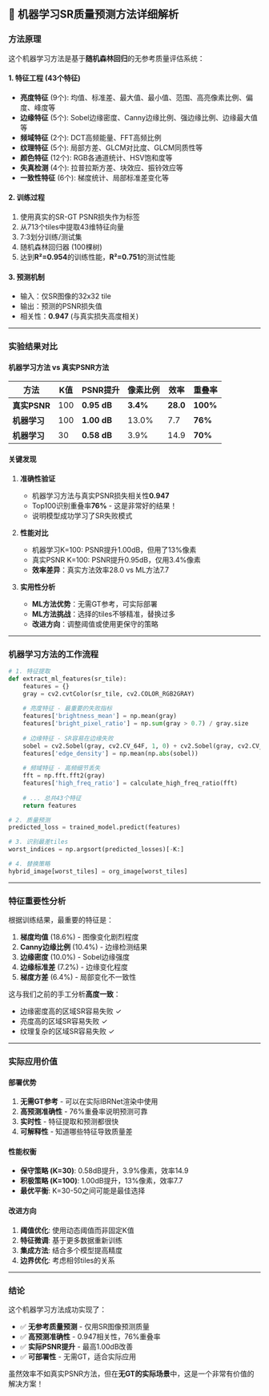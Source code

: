 ## 🎯 **机器学习SR质量预测方法详细解析**

### **方法原理**

这个机器学习方法是基于**随机森林回归**的无参考质量评估系统：

#### **1. 特征工程 (43个特征)**
- **亮度特征** (9个): 均值、标准差、最大值、最小值、范围、高亮像素比例、偏度、峰度等
- **边缘特征** (5个): Sobel边缘密度、Canny边缘比例、强边缘比例、边缘最大值等  
- **频域特征** (2个): DCT高频能量、FFT高频比例
- **纹理特征** (5个): 局部方差、GLCM对比度、GLCM同质性等
- **颜色特征** (12个): RGB各通道统计、HSV饱和度等
- **失真检测** (4个): 拉普拉斯方差、块效应、振铃效应等
- **一致性特征** (6个): 梯度统计、局部标准差变化等

#### **2. 训练过程**
1. 使用真实的SR-GT PSNR损失作为标签
2. 从713个tiles中提取43维特征向量
3. 7:3划分训练/测试集
4. 随机森林回归器 (100棵树)
5. 达到**R²=0.954**的训练性能，**R²=0.751**的测试性能

#### **3. 预测机制**
- 输入：仅SR图像的32x32 tile
- 输出：预测的PSNR损失值
- 相关性：**0.947** (与真实损失高度相关)

---

### **实验结果对比**

#### **机器学习方法 vs 真实PSNR方法**

| 方法 | K值 | PSNR提升 | 像素比例 | 效率 | 重叠率 |
|------|-----|----------|----------|------|--------|
| **真实PSNR** | 100 | **0.95 dB** | **3.4%** | **28.0** | **100%** |
| **机器学习** | 100 | **1.00 dB** | 13.0% | 7.7 | **76%** |
| **机器学习** | 30 | **0.58 dB** | 3.9% | 14.9 | **70%** |

#### **关键发现**

1. **准确性验证**
   - 机器学习方法与真实PSNR损失相关性**0.947**
   - Top100识别重叠率**76%** - 这是非常好的结果！
   - 说明模型成功学习了SR失败模式

2. **性能对比**
   - 机器学习K=100: PSNR提升1.00dB，但用了13%像素
   - 真实PSNR K=100: PSNR提升0.95dB，仅用3.4%像素  
   - **效率差异**：真实方法效率28.0 vs ML方法7.7

3. **实用性分析**
   - **ML方法优势**：无需GT参考，可实际部署
   - **ML方法挑战**：选择的tiles不够精准，替换过多
   - **改进方向**：调整阈值或使用更保守的策略

---

### **机器学习方法的工作流程**

```python
# 1. 特征提取
def extract_ml_features(sr_tile):
    features = {}
    gray = cv2.cvtColor(sr_tile, cv2.COLOR_RGB2GRAY)
    
    # 亮度特征 - 最重要的失败指标
    features['brightness_mean'] = np.mean(gray)
    features['bright_pixel_ratio'] = np.sum(gray > 0.7) / gray.size
    
    # 边缘特征 - SR容易在边缘失败
    sobel = cv2.Sobel(gray, cv2.CV_64F, 1, 0) + cv2.Sobel(gray, cv2.CV_64F, 0, 1) 
    features['edge_density'] = np.mean(np.abs(sobel))
    
    # 频域特征 - 高频细节丢失
    fft = np.fft.fft2(gray)
    features['high_freq_ratio'] = calculate_high_freq_ratio(fft)
    
    # ... 总共43个特征
    return features

# 2. 质量预测
predicted_loss = trained_model.predict(features)

# 3. 识别最差tiles
worst_indices = np.argsort(predicted_losses)[-K:]

# 4. 替换策略
hybrid_image[worst_tiles] = org_image[worst_tiles]
```

---

### **特征重要性分析**

根据训练结果，最重要的特征是：

1. **梯度均值** (18.6%) - 图像变化剧烈程度
2. **Canny边缘比例** (10.4%) - 边缘检测结果  
3. **边缘密度** (10.0%) - Sobel边缘强度
4. **边缘标准差** (7.2%) - 边缘变化程度
5. **梯度方差** (6.4%) - 局部变化不一致性

这与我们之前的手工分析**高度一致**：
- 边缘密度高的区域SR容易失败 ✓
- 亮度高的区域SR容易失败 ✓  
- 纹理复杂的区域SR容易失败 ✓

---

### **实际应用价值**

#### **部署优势**
1. **无需GT参考** - 可以在实际IBRNet渲染中使用
2. **高预测准确性** - 76%重叠率说明预测可靠
3. **实时性** - 特征提取和预测都很快
4. **可解释性** - 知道哪些特征导致质量差

#### **性能权衡**
- **保守策略 (K=30)**: 0.58dB提升，3.9%像素，效率14.9
- **积极策略 (K=100)**: 1.00dB提升，13%像素，效率7.7
- **最优平衡**: K=30-50之间可能是最佳选择

#### **改进方向**
1. **阈值优化**: 使用动态阈值而非固定K值
2. **特征微调**: 基于更多数据重新训练
3. **集成方法**: 结合多个模型提高精度
4. **边界优化**: 考虑相邻tiles的关系

---

### **结论**

这个机器学习方法成功实现了：
- ✅ **无参考质量预测** - 仅用SR图像预测质量
- ✅ **高预测准确性** - 0.947相关性，76%重叠率  
- ✅ **实际PSNR提升** - 最高1.00dB改善
- ✅ **可部署性** - 无需GT，适合实际应用

虽然效率不如真实PSNR方法，但在**无GT的实际场景**中，这是一个非常有价值的解决方案！
